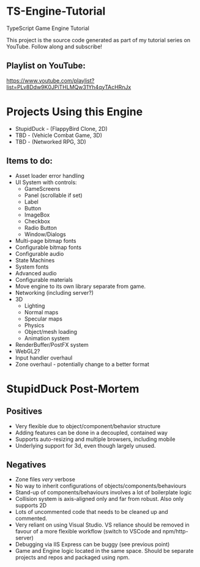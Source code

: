 # TS-Engine-Tutorial
TypeScript Game Engine Tutorial

This project is the source code generated as part of my tutorial series on YouTube. Follow along and subscribe!

## Playlist on YouTube:
https://www.youtube.com/playlist?list=PLv8Ddw9K0JPiTHLMQw31Yh4qyTAcHRnJx

# Projects Using this Engine
- StupidDuck - (FlappyBird Clone, 2D)
- TBD - (Vehicle Combat Game, 3D)
- TBD - (Networked RPG, 3D)

## Items to do:
- Asset loader error handling
- UI System with controls:
    - GameScreens
    - Panel (scrollable if set)
    - Label
    - Button
    - ImageBox
    - Checkbox
    - Radio Button
    - Window/Dialogs
- Multi-page bitmap fonts
- Configurable bitmap fonts
- Configurable audio
- State Machines 
- System fonts
- Advanced audio
- Configurable materials
- Move engine to its own library separate from game.
- Networking (including server?)
- 3D
    - Lighting
    - Normal maps
    - Specular maps
    - Physics
    - Object/mesh loading
    - Animation system
- RenderBuffer/PostFX system
- WebGL2?
- Input handler overhaul
- Zone overhaul - potentially change to a better format

# StupidDuck Post-Mortem
## Positives
+  Very flexible due to object/component/behavior structure
+  Adding features can be done in a decoupled, contained way
+  Supports auto-resizing and multiple browsers, including mobile
+  Underlying support for 3d, even though largely unused.

## Negatives
-  Zone files *very* verbose
-  No way to inherit configurations of objects/components/behaviours
-  Stand-up of components/behaviours involves a lot of boilerplate logic
-  Collision system is axis-aligned only and far from robust. Also only supports 2D
-  Lots of uncommented code that needs to be cleaned up and commented.
-  Very reliant on using Visual Studio. VS reliance should be removed in favour of a more flexible workflow (switch to VSCode and npm/http-server)
-  Debugging via IIS Express can be buggy (see previous point)
-  Game and Engine logic located in the same space. Should be separate projects and repos and packaged using npm.